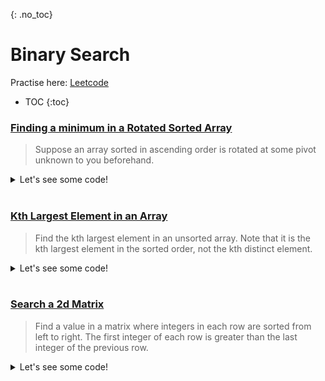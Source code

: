 {: .no_toc}
# Binary Search
Practise here: [Leetcode](https://leetcode.com/list?selectedList=90xf0762)

- TOC
{:toc}

### [Finding a minimum in a Rotated Sorted Array](https://leetcode.com/problems/find-minimum-in-rotated-sorted-array/)

> Suppose an array sorted in ascending order is rotated at some pivot unknown to you beforehand.

<details><summary markdown="span">Let's see some code!</summary>

```python
class Solution:
    def find_rotate_index(self, nums, left, right):
        if nums[left] <= nums[right]:  # Edge case, already sorted.
            return 0

        while left <= right:
            mid = (left + right) // 2

            if nums[mid+1] < nums[mid]:
                return mid + 1
            else:
                if nums[left] > nums[mid]:  # Left side is unsorted. This condition cannot be reversed (i.e. zone into where the problem is, not opposite )
                    right = mid - 1
                else:
                    left = mid + 1

    def findMin(self, nums: typing.List[int]) -> int:
        pivot = self.find_rotate_index(nums, 0, len(nums)-1)
        return nums[pivot]
```

</details>
<BR>

### [Kth Largest Element in an Array](https://leetcode.com/problems/kth-largest-element-in-an-array/)

> Find the kth largest element in an unsorted array. Note that it is the kth largest element in
the sorted order, not the kth distinct element.
 
<details><summary markdown="span">Let's see some code!</summary>

```python
class Solution:
    def findKthLargest(self, nums: List[int], k: int) -> int:
        def findnsmallset(arr, n):
            if len(arr)==1:
                return arr[0]
            if len(arr)==0:
                return -1
            P = arr[int(len(arr)/2)]
            smaller = [x for x in arr if x < P]
            bigger = [x for x in arr if x > P]
            equal = [x for x in arr if x == P]
            if n < len(smaller):
                return findnsmallset(smaller,n)
            elif len(smaller) <= n < len(smaller)+len(equal):
                return P
            else:
                return findnsmallset(bigger,n-len(smaller)-len(equal))

        def median(arr):
            m = len(arr)//2
            if len(arr)%2==1: #even
                return findnsmallset(arr,m)
            else:
                return int((findnsmallset(arr,m) + findnsmallset(arr,m-1))/2)
        return findnsmallset(nums,len(nums)-k)
```

</details>
<BR>

### [Search a 2d Matrix](https://leetcode.com/problems/search-a-2d-matrix/)

> Find a value in a matrix where integers in each row are sorted from left to right.
The first integer of each row is greater than the last integer of the previous row.

<details><summary markdown="span">Let's see some code!</summary>

```python
class Solution:
    def searchMatrix(self, matrix: List[List[int]], target: int) -> bool:

        def bsearch(arr, left=0, right=None):
            if right is None:
                right = len(arr) - 1

            while left <= right:
                mid = (left + right) // 2
                if arr[mid] == target:
                    return True
                elif arr[mid] < target:
                    left = mid + 1
                else:
                    right = mid - 1

            return False

        if len(matrix) == 0:
            return False

        left = 0
        right = len(matrix) - 1

        while left <= right:
            mid = (left + right) // 2
            if target < matrix[mid][0]:
                right = mid - 1
            elif target > matrix[mid][-1]:
                left = mid + 1
            else:
                return bsearch(matrix[mid])
        return False
```

</details>
<BR>
